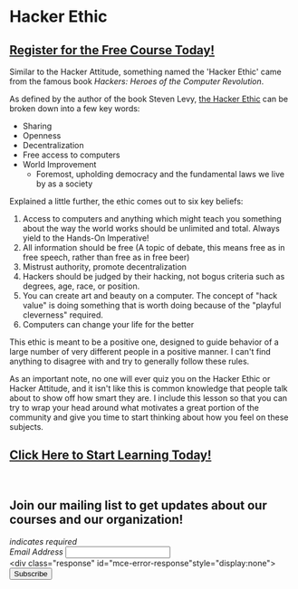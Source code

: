 # Hacker Ethic
##  [Register for the Free Course Today!](https://roppers.thinkific.com/courses/computing-fundamentals)

Similar to the Hacker Attitude, something named the 'Hacker Ethic' came from the famous book _Hackers: Heroes of the Computer Revolution_.

As defined by the author of the book Steven Levy, [the Hacker Ethic](https://en.wikipedia.org/wiki/Hacker_ethic) can be broken down into a few key words:

* Sharing
* Openness
* Decentralization
* Free access to computers
* World Improvement
  * Foremost, upholding democracy and the fundamental laws we live by as a society

Explained a little further, the ethic comes out to six key beliefs:

1. Access to computers and anything which might teach you something about the way the world works should be unlimited and total. Always yield to the Hands-On Imperative!  
2. All information should be free (A topic of debate, this means free as in free speech, rather than free as in free beer)
3. Mistrust authority, promote decentralization
4. Hackers should be judged by their hacking, not bogus criteria such as degrees, age, race, or position.
5. You can create art and beauty on a computer. The concept of "hack value" is doing something that is worth doing because of the "playful cleverness" required.
6. Computers can change your life for the better

This ethic is meant to be a positive one, designed to guide behavior of a large number of very different people in a positive manner. I can't find anything to disagree with and try to generally follow these rules.

As an important note, no one will ever quiz you on the Hacker Ethic or Hacker Attitude, and it isn't like this is common knowledge that people talk about to show off how smart they are. I include this lesson so that you can try to wrap your head around what motivates a great portion of the community and give you time to start thinking about how you feel on these subjects.

##  [Click Here to Start Learning Today!](https://roppers.thinkific.com/courses/computing-fundamentals)
<br><div id="mc_embed_signup"><form action="https://gmail.us5.list-manage.com/subscribe/post?u=4d03cc5db483966f7e0fe17cc&amp;id=8d9620c4b7" method="post" id="mc-embedded-subscribe-form" name="mc-embedded-subscribe-form" class="validate" target="_blank" novalidate>  <div id="mc_embed_signup_scroll"><h2>Join our mailing list to get updates about our courses and our organization!</h2><div class="indicates-required"><span class="asterisk">*</span> indicates required</div><div class="mc-field-group">	<label for="mce-EMAIL">Email Address  <span class="asterisk">*</span></label>	<input type="email" value="" name="EMAIL" class="required email" id="mce-EMAIL"></div>	<div id="mce-responses" class="clear">		<div class="response" id="mce-error-response"style="display:none"></div>		<div class="response" id="mce-success-response" style="display:none"></div>	</div>    <!-- real people should not fill this in and expect good things - do not remove this or risk form bot signups-->    <div style="position: absolute; left: -5000px;" aria-hidden="true"><input type="text" name="b_4d03cc5db483966f7e0fe17cc_8d9620c4b7" tabindex="-1" value=""></div>    <div class="clear"><input type="submit" value="Subscribe" name="subscribe" id="mc-embedded-subscribe" class="button"></div>    </div></form></div><script type="text/javascript" src="//s3.amazonaws.com/downloads.mailchimp.com/js/mc-validate.js"></script><script type="text/javascript">(function($) {window.fnames = new Array(); window.ftypes = newArray();fnames[0]="EMAIL";ftypes[0]="email";}(jQuery));var $mcj = jQuery.noConflict(true);</script><!--End mc_embed_signup-->